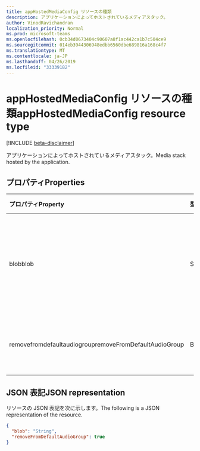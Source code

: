 ```yaml
---
title: appHostedMediaConfig リソースの種類
description: アプリケーションによってホストされているメディアスタック。
author: VinodRavichandran
localization_priority: Normal
ms.prod: microsoft-teams
ms.openlocfilehash: 0cb34d0673404c90607a8f1ac442ca1b7c504ce9
ms.sourcegitcommit: 014eb3944306948edbb6560dbe689816a168c4f7
ms.translationtype: MT
ms.contentlocale: ja-JP
ms.lasthandoff: 04/26/2019
ms.locfileid: "33339182"
---
```

# <a name="apphostedmediaconfig-resource-type"></a><span data-ttu-id="1d981-103">appHostedMediaConfig リソースの種類</span><span class="sxs-lookup"><span data-stu-id="1d981-103">appHostedMediaConfig resource type</span></span>

[!INCLUDE [beta-disclaimer](../../includes/beta-disclaimer.md)]

<span data-ttu-id="1d981-104">アプリケーションによってホストされているメディアスタック。</span><span class="sxs-lookup"><span data-stu-id="1d981-104">Media stack hosted by the application.</span></span>

## <a name="properties"></a><span data-ttu-id="1d981-105">プロパティ</span><span class="sxs-lookup"><span data-stu-id="1d981-105">Properties</span></span>

| <span data-ttu-id="1d981-106">プロパティ</span><span class="sxs-lookup"><span data-stu-id="1d981-106">Property</span></span>                          | <span data-ttu-id="1d981-107">型</span><span class="sxs-lookup"><span data-stu-id="1d981-107">Type</span></span>    | <span data-ttu-id="1d981-108">説明</span><span class="sxs-lookup"><span data-stu-id="1d981-108">Description</span></span>                                                     |
| :-------------------------------- | :------ | :---------------------------------------------------------------|
| <span data-ttu-id="1d981-109">blob</span><span class="sxs-lookup"><span data-stu-id="1d981-109">blob</span></span>                              | <span data-ttu-id="1d981-110">String</span><span class="sxs-lookup"><span data-stu-id="1d981-110">String</span></span>  | <span data-ttu-id="1d981-111">スマートメディアエージェントによって生成されたメディア構成 blob。</span><span class="sxs-lookup"><span data-stu-id="1d981-111">The media configuration blob generated by smart media agent.</span></span>    |
| <span data-ttu-id="1d981-112">removefromdefaultaudiogroup</span><span class="sxs-lookup"><span data-stu-id="1d981-112">removeFromDefaultAudioGroup</span></span>       | <span data-ttu-id="1d981-113">Boolean</span><span class="sxs-lookup"><span data-stu-id="1d981-113">Boolean</span></span> | <span data-ttu-id="1d981-114">既定のオーディオグループからの音声の削除</span><span class="sxs-lookup"><span data-stu-id="1d981-114">Remove audio from the default audio group</span></span>                       |

## <a name="json-representation"></a><span data-ttu-id="1d981-115">JSON 表記</span><span class="sxs-lookup"><span data-stu-id="1d981-115">JSON representation</span></span>

<span data-ttu-id="1d981-116">リソースの JSON 表記を次に示します。</span><span class="sxs-lookup"><span data-stu-id="1d981-116">The following is a JSON representation of the resource.</span></span>

<!-- {
  "blockType": "resource",
  "optionalProperties": [

  ],
  "baseType": "microsoft.graph.mediaConfig",
  "@odata.type": "microsoft.graph.appHostedMediaConfig"
}-->
```json
{
  "blob": "String",
  "removeFromDefaultAudioGroup": true
}
```

<!-- uuid: 8fcb5dbc-d5aa-4681-8e31-b001d5168d79
2015-10-25 14:57:30 UTC -->
<!--
{
  "type": "#page.annotation",
  "description": "appHostedMediaConfig resource",
  "keywords": "",
  "section": "documentation",
  "tocPath": "",
  "suppressions": []
}
-->
